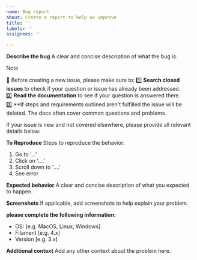 ```yaml
---
name: Bug report
about: Create a report to help us improve
title: ''
labels: ''
assignees: ''

---
```


**Describe the bug**
A clear and concise description of what the bug is.

> [!NOTE]  
> 🚨 Before creating a new issue, please make sure to: 
> 1️⃣ **Search closed issues** to check if your question or issue has already been addressed.  
> 2️⃣ **Read the documentation** to see if your question is answered there.  
> 3️⃣ **If steps and requirements outlined aren't fulfilled the issue will be deleted.
   The docs often cover common questions and problems.  

If your issue is new and not covered elsewhere, please provide all relevant details below:


**To Reproduce**
Steps to reproduce the behavior:
1. Go to '...'
2. Click on '....'
3. Scroll down to '....'
4. See error

**Expected behavior**
A clear and concise description of what you expected to happen.

**Screenshots**
If applicable, add screenshots to help explain your problem.

**please complete the following information:**
 - OS: [e.g. MacOS, Linux, Windows]
 - Filament [e.g. 4.x]
 - Version [e.g. 3.x]

**Additional context**
Add any other context about the problem here.
